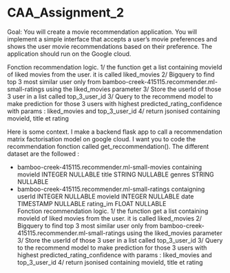 # CAA_Assignment_2
Goal: You will create a movie recommendation application. You will implement a simple interface that accepts a user’s movie preferences and shows the user movie recommendations based on their preference. The application should run on the Google cloud.

Fonction recommendation logic.
1/ the function get a list containing movieId of liked movies from the user. it is called liked_movies
2/ Bigquery to find top 3 most similar user only from bamboo-creek-415115.recommender.ml-small-ratings using the liked_movies parameter
3/ Store the userId of those 3 user in a list called top_3_user_id
3/ Query to the recommend model to make prediction for those 3 users with highest predicted_rating_confidence with params : liked_movies and top_3_user_id
4/ return jsonised containing movieId, title et rating

Here is some context.
I make a backend flask app to call a recommendation matrix factorisation model on google cloud. I want you to code the recommendation fonction called get_reccommendation(). The different dataset are the followed :
- bamboo-creek-415115.recommender.ml-small-movies containing movieId INTEGER NULLABLE title STRING	NULLABLE genres STRING	NULLABLE
- bamboo-creek-415115.recommender.ml-small-ratings contaigning userId INTEGER NULLABLE movieId INTEGER NULLABLE date TIMESTAMP NULLABLE rating_im FLOAT NULLABLE	
Fonction recommendation logic.
1/ the function get a list containing movieId of liked movies from the user. it is called liked_movies
2/ Bigquery to find top 3 most similar user only from bamboo-creek-415115.recommender.ml-small-ratings using the liked_movies parameter
3/ Store the userId of those 3 user in a list called top_3_user_id
3/ Query to the recommend model to make prediction for those 3 users with highest predicted_rating_confidence with params : liked_movies and top_3_user_id
4/ return jsonised containing movieId, title et rating

